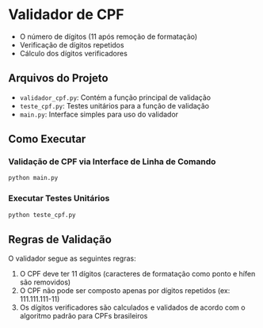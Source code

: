 # Validador de CPF

- O número de dígitos (11 após remoção de formatação)
- Verificação de dígitos repetidos
- Cálculo dos dígitos verificadores

## Arquivos do Projeto

- `validador_cpf.py`: Contém a função principal de validação
- `teste_cpf.py`: Testes unitários para a função de validação
- `main.py`: Interface simples para uso do validador

## Como Executar

### Validação de CPF via Interface de Linha de Comando

```bash
python main.py
```

### Executar Testes Unitários

```bash
python teste_cpf.py
```

## Regras de Validação

O validador segue as seguintes regras:

1. O CPF deve ter 11 dígitos (caracteres de formatação como ponto e hífen são removidos)
2. O CPF não pode ser composto apenas por dígitos repetidos (ex: 111.111.111-11)
3. Os dígitos verificadores são calculados e validados de acordo com o algoritmo padrão para CPFs brasileiros 